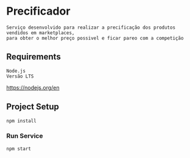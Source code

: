 # Precificador
```
Serviço desenvolvido para realizar a precificação dos produtos vendidos em marketplaces,
para obter o melhor preço possivel e ficar pareo com a competição
```

## Requirements
```
Node.js
Versão LTS
```
https://nodejs.org/en

## Project Setup
```
npm install
```

### Run Service
```
npm start
```
